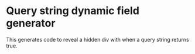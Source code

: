 # Query string dynamic field generator
This generates code to reveal a hidden div with when a query string returns true.

